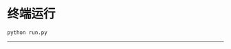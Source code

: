 # 终端运行

```shell
python run.py
```
*************************************************************************